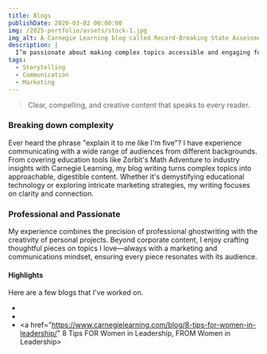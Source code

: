 ```yaml
---
title: Blogs
publishDate: 2020-03-02 00:00:00
img: /2025-portfolio/assets/stock-1.jpg
img_alt: A Carnegie Learning blog called Record-Breaking State Assessment Scores at Howard Street Charter School
description: |
  I’m passionate about making complex topics accessible and engaging for readers. Drawing from my experience in tech, education, and marketing, I specialize in transforming big ideas into clear insights.
tags:
  - Storytelling
  - Communication
  - Marketing
---
```


<!-- ## Where storytelling meets marketing -->

> Clear, compelling, and creative content that speaks to every reader.

### Breaking down complexity

Ever heard the phrase "explain it to me like I'm five"? I have experience communicating with a wide range of audiences from different backgrounds. From covering education tools like Zorbit's Math Adventure to industry insights with Carnegie Learning, my blog writing turns complex topics into approachable, digestible content. Whether it's demystifying educational technology or exploring intricate marketing strategies, my writing focuses on clarity and connection.

### Professional and Passionate
My experience combines the precision of professional ghostwriting with the creativity of personal projects. Beyond corporate content, I enjoy crafting thoughtful pieces on topics I love—always with a marketing and communications mindset, ensuring every piece resonates with its audience.

#### Highlights
Here are a few blogs that I've worked on.
- <a href="https://www.carnegielearning.com/blog/success-spotlight-indian-river/" Ways a Delaware District Encouraged Students to Use MATHia></a>
- <a href="https://www.carnegielearning.com/blog/record-breaking-assessment-scores-oregon/" Success Spotlight: Record-Breaking State Assessment Scores at Howard Street Charter School></a>
- <a href="https://www.carnegielearning.com/blog/8-tips-for-women-in-leadership/" 8 Tips FOR Women in Leadership, FROM Women in Leadership></a>
